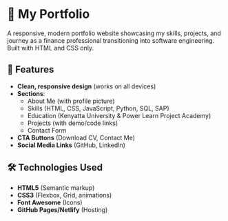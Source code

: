 # 🌟 My Portfolio

A responsive, modern portfolio website showcasing my skills, projects, and journey as a finance professional transitioning into software engineering. Built with HTML and CSS only.

## 🚀 Features

- **Clean, responsive design** (works on all devices)
- **Sections**:
  - About Me (with profile picture)
  - Skills (HTML, CSS, JavaScript, Python, SQL, SAP)
  - Education (Kenyatta University & Power Learn Project Academy)
  - Projects (with demo/code links)
  - Contact Form
- **CTA Buttons** (Download CV, Contact Me)
- **Social Media Links** (GitHub, LinkedIn)

## 🛠️ Technologies Used

- **HTML5** (Semantic markup)
- **CSS3** (Flexbox, Grid, animations)
- **Font Awesome** (Icons)
- **GitHub Pages/Netlify** (Hosting)
